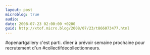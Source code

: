 ```yaml
---
layout: post
microblog: true
audio: 
date: 2008-07-23 02:00:00 +0200
guid: http://xtof.micro.blog/2008/07/23/t866073477.html
---
```

#openartgallery c'est parti. dîner à prévoir semaine prochaine pour recrutement d'un #collectifdecollectionneurs.
